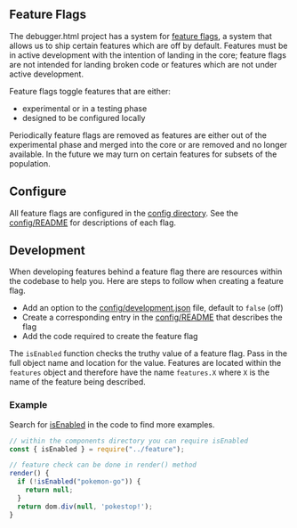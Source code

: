 ## Feature Flags

The debugger.html project has a system for [feature flags](https://en.wikipedia.org/wiki/Feature_toggle), a system that allows us to ship certain features which are off by default.  Features must be in active development with the intention of landing in the core; feature flags are not intended for landing broken code or features which are not under active development.

Feature flags toggle features that are either:
* experimental or in a testing phase
* designed to be configured locally

Periodically feature flags are removed as features are either out of the experimental phase and merged into the core or are removed and no longer available.  In the future we may turn on certain features for subsets of the population.

## Configure

All feature flags are configured in the [config directory](./config/).  See the [config/README](./config/README.md) for descriptions of each flag.

## Development

When developing features behind a feature flag there are resources within the codebase to help you.  Here are steps to follow when creating a feature flag.

- Add an option to the [config/development.json](../config/development.json) file, default to `false` (off)
- Create a corresponding entry in the [config/README](./config/README.md) that describes the flag
- Add the code required to create the feature flag

The `isEnabled` function checks the truthy value of a feature flag.  Pass in the full object name and location for the value.  Features are located within the `features` object and therefore have the name `features.X` where `X` is the name of the feature being described.

### Example

Search for [isEnabled](https://github.com/devtools-html/debugger.html/search?utf8=%E2%9C%93&q=isEnabled) in the code to find more examples.

```js
// within the components directory you can require isEnabled
const { isEnabled } = require("../feature");

// feature check can be done in render() method
render() {
  if (!isEnabled("pokemon-go")) {
    return null;
  }
  return dom.div(null, 'pokestop!');
}
```
